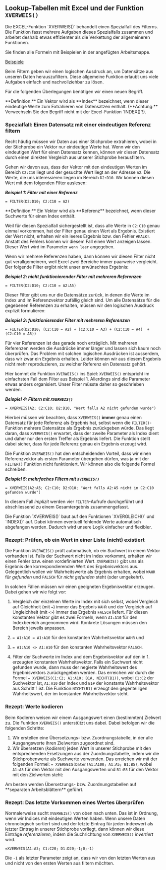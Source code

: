## Lookup-Tabellen mit Excel und der Funktion `XVERWEIS()`

<p class="alert alert-info" markdown="1">
Die EXCEL-Funktion `XVERWEIS()` behandelt einen Spezialfall des Filterns. Die Funktion fasst mehrere Aufgaben dieses Spezialfalls zusammen und arbeitet deshalb etwas effizienter als die Verkettung der allgemeineren Funktionen.  
</p>

<p class="alert alert-info" markdown="1">
Sie finden alle Formeln mit Beispielen in der angefügten Arbeitsmappe. 
</p>

<a href="https://moodle.zhaw.ch/mod/resource/view.php?id=544771" class="btn btn-lg btn-primary"><i class="fa fa-lg fa-download"></i> Beispiele</a>

Beim Filtern geben wir einen logischen Ausdruck an, um Datensätze aus unseren Daten herauszufiltern. Diese allgemeine Funktion erlaubt uns viele Aufgaben einfach und nachvollziehbar zu lösen.

Für die folgenden Überlegungen benötigen wir einen neuen Begriff. 

<p class="alert alert-primary"  markdown="1">
**Definition:** Ein Vektor wird als **Index** bezeichnet, wenn dieser eindeutige Werte zum Extrahieren von Datensätzen enthält. (**Achtung:** Verwechseln Sie den Begriff nicht mit der Excel-Funktion `INDEX()`!). 
</p>

### Spezialfall: Einen Datensatz mit einer eindeutigen Referenz filtern

Recht häufig müssen wir Daten aus einer Stichprobe extrahieren, wobei in der Stichprobe ein Vektor nur eindeutige Werte hat. Wenn wir den eindeutigen Wert für einen Datensatz kennen, können wir diesen Datensatz durch einen direkten Vergleich aus unserer Stichprobe herausfiltern. 

Gehen wir davon aus, dass der Vektor mit den eindeutigen Werten im Bereich `C2:C10` liegt und der gesuchte Wert liegt an der Adresse `A2`. Die Werte, die uns interessieren liegen im Bereich `D2:D10`. Wir können diesen Wert mit dem folgenden Filter auslesen: 

***Beispiel 1: Filter mit einer Referenz***

```Excel
= FILTER(D2:D10; C2:C10 = A2)
```

<p class="alert alert-primary"  markdown="1">
**Definition:** Ein Vektor wird als **Referenz** bezeichnet, wenn dieser Suchwerte für einen Index enthält.
</p>

Weil für diesen Spezialfall sichergestellt ist, dass alle Werte in `C2:C10` genau einmal vorkommen, hat der Filter genau einen Wert als Ergebnis. Existiert der Wert nicht, erhalten wir ein leeres Ergebnis bzw. den Fehler `#KALK!`. Anstatt des Fehlers können wir diesem Fall einen Wert anzeigen lassen. Dieser Wert wird im Parameter `wenn leer` angegeben.

Wenn wir mehrere Referenzen haben, dann können wir diesen Filter nicht gut verallgemeinern, weil Excel zwei Bereiche immer paarweise vergleicht. Der folgende Filter ergibt nicht unser erwünschtes Ergebnis: 

***Beispiel 2: nicht funktionierender Filter mit mehreren Referenzen***

```Excel
= FILTER(D2:D10; C2:C10 = A2:A5)
```

Dieser Filter gibt uns nur die Datensätze zurück, in denen die Werte im Index und im Referenzvektor zufällig gleich sind. Um alle Datensätze für die gegebenen Referenzen zu erhalten, müssen wir den logischen Ausdruck explizit formulieren: 

***Beispiel 3: funktionierender Filter mit mehreren Referenzen***


```Excel
= FILTER(D2:D10; (C2:C10 = A2) + (C2:C10 = A3) + (C2:C10 = A4)  + (C2:C10 = A5))
```

Für vier Referenzen ist das gerade noch erträglich. Mit mehreren Referenzen werden die Ausdrücke immer länger und lassen sich kaum noch überprüfen. Das Problem mit solchen logischen Ausdrücken ist ausserdem, dass wir zwar ein Ergebnis erhalten. Leider können wir aus diesem Ergebnis nicht mehr reproduzieren, zu welcher Referenz ein Datensatz gehört. 

Hier kommt die Funktion `XVERWEIS()` ins Spiel: `XVERWEIS()` entspricht im einfachsten Fall dem Filter aus Beispiel 1. Allerdings sind die Parameter etwas anders organisiert. Unser Filter müsste daher so geschrieben werden. 

***Beispiel 4: Filtern mit `XVERWEIS()`***

```Excel
= XVERWEIS(A2; C2:C10; D2:D10, "Wert falls A2 nicht gefunden wurde")
```

Hierbei müssen wir beachten, dass `XVERWEIS()` **immer** genau einen Datensatz für jede Referenz als Ergebnis hat, selbst wenn die `FILTER()`-Funktion mehrere Datensätze als Ergebnis zurückgeben würde. Das liegt daran, dass `XVERWEIS()` erwartet, dass der zweite Parameter als Index dient und daher nur den ersten Treffer als Ergebnis liefert. Die Funktion stellt dabei sicher, dass für jede Referenz genau ein Ergebnis erzeugt wird. 

Die Funktion `XVERWEIS()` hat den entscheidenden Vorteil, dass wir einen Referenzvektor als ersten Parameter übergeben dürfen, was ja mit der `FILTER()` Funktion nicht funktioniert. Wir können also die folgende Formel schreiben. 

***Beispiel 5: mehrfaches Filtern mit `XVERWEIS()`***

```Excel
= XVERWEIS(A2:A5; C2:C10; D2:D10; "Wert falls A2:A5 nicht in C2:C10 gefunden wurde")
```
In diesem Fall *implizit* werden vier `FILTER`-Aufrufe durchgeführt und abschliessend zu einem Gesamtergebnis zusammengefasst. 

<p class="alert alert-info"  markdown="1">
Die Funktion `XVERWEIS()` baut auf den Funktionen `XVERGLEICH()` und `INDEX()` auf. Dabei können eventuell fehlende Werte automatisch abgefangen werden. Dadurch wird unsere Logik einfacher und flexibler. 
</p>

### Rezept: Prüfen, ob ein Wert in einer Liste (nicht) existiert

Die Funktion `XVERWEIS()` prüft automatisch, ob ein Suchwert in einem Vektor vorhanden ist. Falls der Suchwert nicht im Index vorkommt, erhalten wir einen Fehler bzw. einen vordefinierten Wert. `XVERWEIS()` gibt uns als Ergebnis den korrespondierenden Wert des Ergebnisvektors aus.  Gelegentlich wollen wir Wahrheitswerte als Ergebnis erhalten, wobei `WAHR` für *gefunden* und `FALSCH` für *nicht gefunden* steht (oder umgekehrt).

In solchen Fällen müssen wir einen geeigneten Ergebnisvektor erzeugen. Dabei gehen wir wie folgt vor: 

1. Vergleich der einzelnen Werte im Index mit sich selbst, wobei Vergleich auf Gleichheit (mit `=`)  immer das Ergebnis `WAHR` und der Vergleich auf Ungleichheit (mit `<>`) immer das Ergebnis `FALSCH` liefert. Für diesen konstanten Vektor gibt es zwei Formeln, wenn `A1:A10` für den Indexbereich angenommen wird. Konkrete Lösungen müssen den Bereich jeweils anpassen. 
  1. `= A1:A10 = A1:A10` für den konstanten Wahrheitsvektor `WAHR` und 
  2. `= A1:A10 <> A1:A10` für den konstanten Wahrheitsvektor `FALSCH`.

2. Filter der Suchwerte im Index und dem Ergebnisvektor auf den in 1. erzeugten konstanten Wahrheitsvektor. Falls ein Suchwert nicht gefunden wurde, dann muss der negierte Wahrheitswert des Ergebnisvektors zurückgegeben werden. Das erreichen wir durch die Formel `= XVERWEIS(C1:C2; A1:A10; B1#, NICHT(B1))`, wobei `C1:C2` der Suchvektor ist, `A1:A10` der Index und `B1#` der konstante Wahrheitsvektor aus Schritt 1 ist. Die Funktion `NICHT(B1)` erzeugt den gegenteiligen Wahrheitswert, der im konstanten Wahrheitsvektor steht. 

### Rezept: Werte kodieren

Beim Kodieren weisen wir einem Ausgangswert einen (bestimmten) Zielwert zu. Die Funktion `XVERWEIS()` unterstützt uns dabei. Dabei befolgen wir die folgenden Schritte: 

1. Wir erstellen eine Übersetzungs- bzw. Zuordnungstabelle, in der alle Ausgangswerte ihren Zielwerten zugeordnet sind. 
2. Wir übersetzen (*kodieren*) jeden Wert in unserer Stichprobe mit den entsprechenden Ersetzungen aus der Zuordnungstabelle, indem wir die Stichprobenwerte als Suchwerte verwenden. Das erreichen wir mit der folgenden Formel: `= XVERWEIS(Daten!A1:A100; A1:A5; B1:B5)`, wobei `A1:A5` für den Vektor mit den Ausgangswerten und `B1:B5` für den Vektor mit den Zielwerten steht: 

<p class="alert alert-success"  markdown="1">
Am besten werden Übersetzungs- bzw. Zuordnungstabellen auf **separaten Arbeitsblättern** geführt.  
</p>

### Rezept: Das letzte Vorkommen eines Wertes überprüfen

Normalerweise sucht `XVERWEIS()` von oben nach unten. Das ist in Ordnung, wenn wir Indices mit eindeutigen Werten haben. Wenn unsere Daten chronologisch sortiert sind und der letzte Eintrag für jeden Indexwert als letzter Eintrag in unserer Stichprobe vorliegt, dann können wir  diese Einträge *referenzieren*, indem die Suchrichtung von `XVERWEIS()` *invertiert* wird. 

```Excel
=XVERWEIS(A1:A3; C1:C20; D1:D20;-1;0;-1)
```

Die `-1` als letzter Parameter zeigt an, dass wir von den letzten Werten aus und nicht von den ersten Werten aus filtern möchten. 
